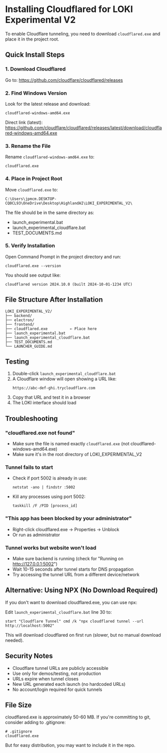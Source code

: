 # Installing Cloudflared for LOKI Experimental V2

To enable Cloudflare tunneling, you need to download `cloudflared.exe` and place it in the project root.

## Quick Install Steps

### 1. Download Cloudflared
Go to: https://github.com/cloudflare/cloudflared/releases

### 2. Find Windows Version
Look for the latest release and download:
```
cloudflared-windows-amd64.exe
```

Direct link (latest): https://github.com/cloudflare/cloudflared/releases/latest/download/cloudflared-windows-amd64.exe

### 3. Rename the File
Rename `cloudflared-windows-amd64.exe` to:
```
cloudflared.exe
```

### 4. Place in Project Root
Move `cloudflared.exe` to:
```
C:\Users\jpmcm.DESKTOP-CQ0CL93\OneDrive\Desktop\HighlandAI\LOKI_EXPERIMENTAL_V2\
```

The file should be in the same directory as:
- launch_experimental.bat
- launch_experimental_cloudflare.bat
- TEST_DOCUMENTS.md

### 5. Verify Installation
Open Command Prompt in the project directory and run:
```
cloudflared.exe --version
```

You should see output like:
```
cloudflared version 2024.10.0 (built 2024-10-01-1234 UTC)
```

## File Structure After Installation

```
LOKI_EXPERIMENTAL_V2/
├── backend/
├── electron/
├── frontend/
├── cloudflared.exe          ← Place here
├── launch_experimental.bat
├── launch_experimental_cloudflare.bat
├── TEST_DOCUMENTS.md
└── LAUNCHER_GUIDE.md
```

## Testing

1. Double-click `launch_experimental_cloudflare.bat`
2. A Cloudflare window will open showing a URL like:
   ```
   https://abc-def-ghi.trycloudflare.com
   ```
3. Copy that URL and test it in a browser
4. The LOKI interface should load

## Troubleshooting

### "cloudflared.exe not found"
- Make sure the file is named exactly `cloudflared.exe` (not cloudflared-windows-amd64.exe)
- Make sure it's in the root directory of LOKI_EXPERIMENTAL_V2

### Tunnel fails to start
- Check if port 5002 is already in use:
  ```
  netstat -ano | findstr :5002
  ```
- Kill any processes using port 5002:
  ```
  taskkill /F /PID [process_id]
  ```

### "This app has been blocked by your administrator"
- Right-click cloudflared.exe → Properties → Unblock
- Or run as administrator

### Tunnel works but website won't load
- Make sure backend is running (check for "Running on http://127.0.0.1:5002")
- Wait 10-15 seconds after tunnel starts for DNS propagation
- Try accessing the tunnel URL from a different device/network

## Alternative: Using NPX (No Download Required)

If you don't want to download cloudflared.exe, you can use npx:

Edit `launch_experimental_cloudflare.bat` line 30 to:
```batch
start "Cloudflare Tunnel" cmd /k "npx cloudflared tunnel --url http://localhost:5002"
```

This will download cloudflared on first run (slower, but no manual download needed).

## Security Notes

- Cloudflare tunnel URLs are publicly accessible
- Use only for demos/testing, not production
- URLs expire when tunnel closes
- New URL generated each launch (no hardcoded URLs)
- No account/login required for quick tunnels

## File Size

cloudflared.exe is approximately 50-60 MB. If you're committing to git, consider adding to .gitignore:

```
# .gitignore
cloudflared.exe
```

But for easy distribution, you may want to include it in the repo.
